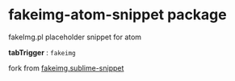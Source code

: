 # fakeimg-atom-snippet package

fakeImg.pl placeholder snippet for atom

**tabTrigger** : `fakeimg`

fork from [fakeimg.sublime-snippet](https://github.com/tinacious/fakeimg.sublime-snippet)
